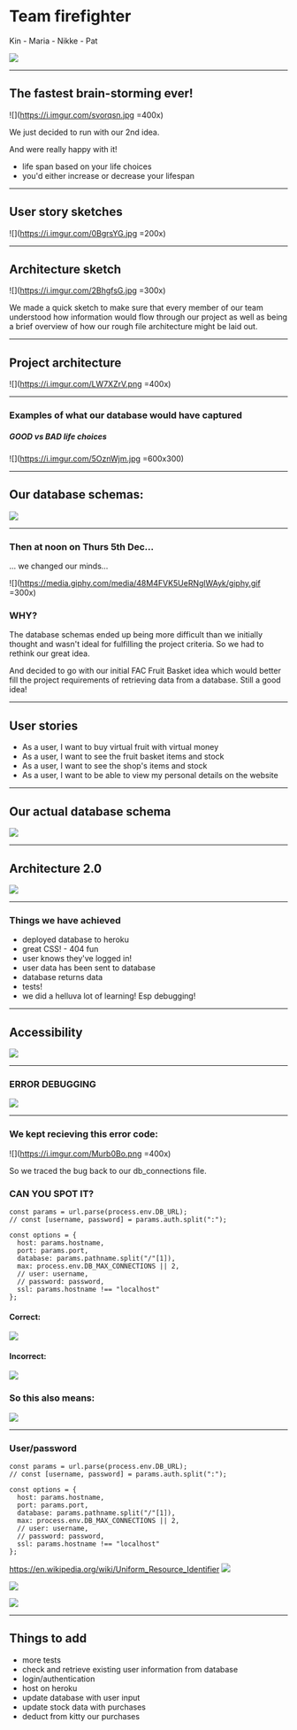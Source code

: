 # Team firefighter

Kin - Maria - Nikke - Pat

![](https://media.giphy.com/media/VZ5gRT17YNkn6/giphy.gif)

---

## The fastest brain-storming ever! 

![](https://i.imgur.com/svorqsn.jpg =400x)

We just decided to run with our 2nd idea. 

And were really happy with it! 

* life span based on your life choices
* you'd either increase or decrease your lifespan


---


## User story sketches

![](https://i.imgur.com/0BgrsYG.jpg =200x)

---

## Architecture sketch

![](https://i.imgur.com/2BhgfsG.jpg =300x)

We made a quick sketch to make sure that every member of our team understood how information would flow through our project as well as being a brief overview of how our rough file architecture might be laid out. 

---

## Project architecture

![](https://i.imgur.com/LW7XZrV.png =400x)

---

### Examples of what our database would have captured

##### GOOD vs BAD life choices 


![](https://i.imgur.com/5OznWjm.jpg =600x300)

---

## Our database schemas:

![](https://i.imgur.com/HLx5W1p.png)

---

### Then at noon on Thurs 5th Dec...

... we changed our minds...

![](https://media.giphy.com/media/48M4FVK5UeRNglWAyk/giphy.gif =300x)

### WHY?

The database schemas ended up being more difficult than we initially thought and wasn't ideal for fulfilling the project criteria. So we had to rethink our great idea.

And decided to go with our initial FAC Fruit Basket idea which would better fill the project requirements of retrieving data from a database.  Still a good idea!

---

## User stories

- As a user, I want to buy virtual fruit with virtual money
- As a user, I want to see the fruit basket items and stock
- As a user, I want to see the shop's items and stock
- As a user, I want to be able to view my personal details on the website

---

## Our actual database schema

![](https://i.imgur.com/raj2bAE.png)

---

## Architecture 2.0

![](https://i.imgur.com/EhgN3oG.jpg)

---

### Things we have achieved

- deployed database to heroku 
- great CSS! - 404 fun
- user knows they've logged in!
- user data has been sent to database
- database returns data
- tests! 
- we did a helluva lot of learning! Esp debugging!

---

## Accessibility

![](https://i.imgur.com/ROynGML.jpg)

---

### ERROR DEBUGGING

![](https://media.giphy.com/media/1xOQlQxrIX4Jw6lBZI/giphy.gif)

---

### We kept recieving this error code:

![](https://i.imgur.com/Murb0Bo.png =400x)

So we traced the bug back to our db_connections file.

### CAN YOU SPOT IT?

``` javascript=
const params = url.parse(process.env.DB_URL);
// const [username, password] = params.auth.split(":");

const options = {
  host: params.hostname,
  port: params.port,
  database: params.pathname.split("/"[1]), 
  max: process.env.DB_MAX_CONNECTIONS || 2,
  // user: username,
  // password: password,
  ssl: params.hostname !== "localhost"
};
```

#### Correct:

![](https://i.imgur.com/Uq3eMuS.png)

#### Incorrect:

![](https://i.imgur.com/cH2NHtW.png)


### So this also means:

![](https://i.imgur.com/Mch41hZ.png)


---

### User/password


``` javascript=
const params = url.parse(process.env.DB_URL);
// const [username, password] = params.auth.split(":");

const options = {
  host: params.hostname,
  port: params.port,
  database: params.pathname.split("/"[1]), 
  max: process.env.DB_MAX_CONNECTIONS || 2,
  // user: username,
  // password: password,
  ssl: params.hostname !== "localhost"
};
```

https://en.wikipedia.org/wiki/Uniform_Resource_Identifier
![](https://i.imgur.com/wVTPuSc.png)

![](https://i.imgur.com/Pc1NAw1.png)


![](https://i.imgur.com/kEc1hSp.png)

---

## Things to add

- more tests
- check and retrieve existing user information from database
- login/authentication
- host on heroku
- update database with user input
- update stock data with purchases
- deduct from kitty our purchases



